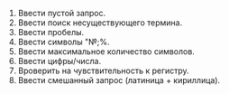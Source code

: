 1. Ввести пустой запрос.
2. Ввести поиск несуществующего термина.
3. Ввести пробелы.
4. Ввести символы "№;%.
5. Ввести максимальное количество символов.
6. Ввести цифры/числа.
7. Вроверить на чувствительность к регистру.
8. Ввести смешанный запрос (латиница + кириллица).